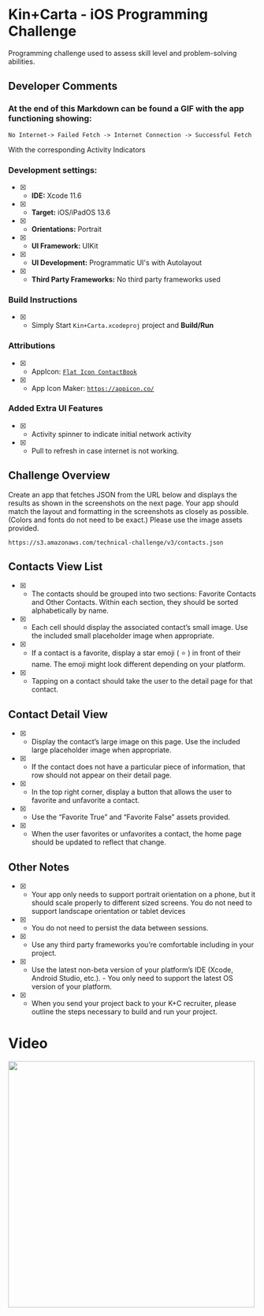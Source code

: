 # Kin+Carta -  iOS Programming Challenge

Programming challenge used to assess skill level and problem-solving abilities. 

## Developer Comments

### At the end of this Markdown can be found a  GIF with the app functioning showing:

    No Internet-> Failed Fetch -> Internet Connection -> Successful Fetch 

With the corresponding Activity Indicators

### Development settings:

- [x] - **IDE:** Xcode 11.6
- [x] - **Target:** iOS/iPadOS 13.6
- [x] - **Orientations:** Portrait
- [x] - **UI Framework:** UIKit
- [x] - **UI Development:** Programmatic UI's with Autolayout
- [x] - **Third Party Frameworks:** No third party frameworks used

### Build Instructions
- [x] - Simply Start  ``` Kin+Carta.xcodeproj ```  project and **Build/Run**

### Attributions
  
- [x] - AppIcon:   [`Flat Icon ContactBook`](https://www.flaticon.com/free-icon/notebook_784856?term=address%20book&page=1&position=17)

- [x] - App Icon Maker: [`https://appicon.co/`](https://appicon.co/)

### Added Extra UI Features 

- [x] - Activity spinner to indicate initial network activity
- [x] - Pull to refresh in case internet is not working.


## Challenge Overview

Create an app that fetches JSON from the URL below and displays the results as shown in the screenshots on the next page. Your app should match the layout and formatting in the screenshots as closely as possible. (Colors and fonts do not need to be exact.) Please use the image assets provided.

```
https://s3.amazonaws.com/technical-challenge/v3/contacts.json
```

## Contacts View List

- [x] - The contacts should be grouped into two sections: Favorite Contacts and Other Contacts. Within each section, they should be sorted alphabetically by name.

- [x] - Each cell should display the associated contact’s small image. Use the included small placeholder image when appropriate.

- [x] - If a contact is a favorite, display a star emoji ( ⭐️ ) in front of their name. The emoji might look different
  depending on your platform.

- [x] - Tapping on a contact should take the user to the detail page for that contact.

## Contact Detail View

- [x] - Display the contact’s large image on this page. Use the included large placeholder image when appropriate. 

- [x] - If the contact does not have a particular piece of information, that row should not appear on their detail page. 

- [x] - In the top right corner, display a button that allows the user to favorite and unfavorite a contact. 

- [x] - Use the “Favorite True” and “Favorite False” assets provided.

- [x] - When the user favorites or unfavorites a contact, the home page should be updated to reflect that change.


## Other Notes 

- [x] - Your app only needs to support portrait orientation on a phone, but it should scale properly to different sized screens. You do not need to support landscape orientation or tablet devices

- [x] - You do not need to persist the data between sessions.

- [x] - Use any third party frameworks you’re comfortable including in your project.

- [x] - Use the latest non-beta version of your platform’s IDE (Xcode, Android Studio, etc.). - You only need to support the latest OS version of your platform.

- [x] - When you send your project back to your K+C recruiter, please outline the steps necessary to build and run your project.

# Video


<img src="Video.gif" width="500"/>
